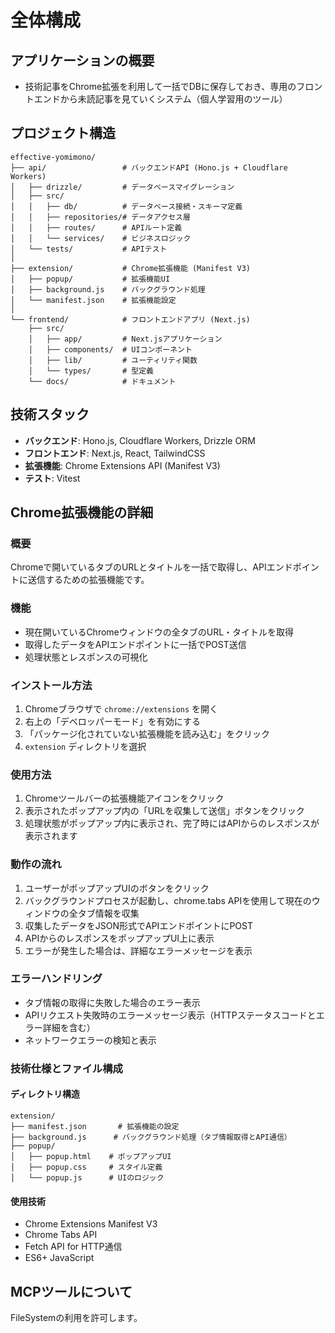 # 全体構成

## アプリケーションの概要

- 技術記事をChrome拡張を利用して一括でDBに保存しておき、専用のフロントエンドから未読記事を見ていくシステム（個人学習用のツール）

## プロジェクト構造
```
effective-yomimono/
├── api/                 # バックエンドAPI (Hono.js + Cloudflare Workers)
│   ├── drizzle/         # データベースマイグレーション
│   ├── src/
│   │   ├── db/          # データベース接続・スキーマ定義
│   │   ├── repositories/# データアクセス層
│   │   ├── routes/      # APIルート定義
│   │   └── services/    # ビジネスロジック
│   └── tests/           # APIテスト
│
├── extension/           # Chrome拡張機能 (Manifest V3)
│   ├── popup/           # 拡張機能UI
│   ├── background.js    # バックグラウンド処理
│   └── manifest.json    # 拡張機能設定
│
└── frontend/            # フロントエンドアプリ (Next.js)
    ├── src/
    │   ├── app/         # Next.jsアプリケーション
    │   ├── components/  # UIコンポーネント
    │   ├── lib/         # ユーティリティ関数
    │   └── types/       # 型定義
    └── docs/            # ドキュメント
```

## 技術スタック
- **バックエンド**: Hono.js, Cloudflare Workers, Drizzle ORM
- **フロントエンド**: Next.js, React, TailwindCSS
- **拡張機能**: Chrome Extensions API (Manifest V3)
- **テスト**: Vitest

## Chrome拡張機能の詳細

### 概要
Chromeで開いているタブのURLとタイトルを一括で取得し、APIエンドポイントに送信するための拡張機能です。

### 機能
- 現在開いているChromeウィンドウの全タブのURL・タイトルを取得
- 取得したデータをAPIエンドポイントに一括でPOST送信
- 処理状態とレスポンスの可視化

### インストール方法
1. Chromeブラウザで `chrome://extensions` を開く
2. 右上の「デベロッパーモード」を有効にする
3. 「パッケージ化されていない拡張機能を読み込む」をクリック
4. `extension` ディレクトリを選択

### 使用方法
1. Chromeツールバーの拡張機能アイコンをクリック
2. 表示されたポップアップ内の「URLを収集して送信」ボタンをクリック
3. 処理状態がポップアップ内に表示され、完了時にはAPIからのレスポンスが表示されます

### 動作の流れ
1. ユーザーがポップアップUIのボタンをクリック
2. バックグラウンドプロセスが起動し、chrome.tabs APIを使用して現在のウィンドウの全タブ情報を収集
3. 収集したデータをJSON形式でAPIエンドポイントにPOST
4. APIからのレスポンスをポップアップUI上に表示
5. エラーが発生した場合は、詳細なエラーメッセージを表示

### エラーハンドリング
- タブ情報の取得に失敗した場合のエラー表示
- APIリクエスト失敗時のエラーメッセージ表示（HTTPステータスコードとエラー詳細を含む）
- ネットワークエラーの検知と表示

### 技術仕様とファイル構成

#### ディレクトリ構造
```
extension/
├── manifest.json       # 拡張機能の設定
├── background.js      # バックグラウンド処理（タブ情報取得とAPI通信）
├── popup/
│   ├── popup.html    # ポップアップUI
│   ├── popup.css     # スタイル定義
│   └── popup.js      # UIのロジック
```

#### 使用技術
- Chrome Extensions Manifest V3
- Chrome Tabs API
- Fetch API for HTTP通信
- ES6+ JavaScript

## MCPツールについて

FileSystemの利用を許可します。